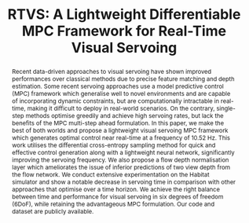 ---
layout: project-page-new
title: "RTVS: A Lightweight Differentiable MPC Framework for Real-Time Visual Servoing"
authors:
  - name: Mohammad Nomaan Qureshi*
    sup: 1
  - name: Pushkal Katara*
    sup: 1
  - name: Abhinav Gupta*
    sup: 1
  - name: Harit Pandya
    sup: 2
  - name: Harish Y V S
    sup: 1
  - name: AadilMehdi Sanchawala
    sup: 1
  - name: Gourav Kumar
    sup: 3
  - name: Brojeshwar Bhowmick
    sup: 3
  - name: K. Madhava Krishna
    sup: 1
affiliations:
  - name: Robotics Research Center, KCIS, IIIT Hyderabad
    link: https://robotics.iiit.ac.in
    sup: 1
  - name: Cambridge Research Laboratory, Toshiba Europe, Cambridge, UK
    link: #
    sup: 2
  - name: Tata Consultancy Services
    link: #
    sup: 3
permalink: /publications/2021/Qureshi_RTVS/
abstract: "Recent data-driven approaches to visual servoing have shown improved performances over classical methods due to precise feature matching and depth estimation. Some recent servoing approaches use a model predictive control (MPC) framework which generalise well to novel environments and are capable of incorporating dynamic constraints, but are computationally intractable in real-time, making it difficult to deploy in real-world scenarios. On the contrary, single-step methods optimise greedily and achieve high servoing rates, but lack the benefits of the MPC multi-step ahead formulation. In this paper, we make the best of both worlds and propose a lightweight visual servoing MPC framework which generates optimal control near real-time at a frequency of 10.52 Hz. This work utilises the differential cross-entropy sampling method for quick and effective control generation along with a lightweight neural network, significantly improving the servoing frequency. We also propose a flow depth normalisation layer which ameliorates the issue of inferior predictions of two view depth from the flow network. We conduct extensive experimentation on the Habitat simulator and show a notable decrease in servoing time in comparison with other approaches that optimise over a time horizon. We achieve the right balance between time and performance for visual servoing in six degrees of freedom (6DoF), while retaining the advantageous MPC formulation. Our code and dataset are publicly available."
paper: https://robotics.iiit.ac.in/publications/2021/IROS2021_Nomaan_Qureshi_et_al_RTVS.html
# iframe: https://www.youtube.com/embed/jhjskX4FQwA

---